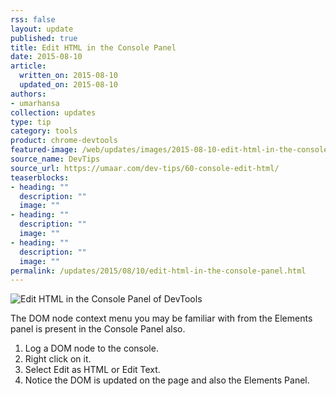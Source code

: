 ```yaml
---
rss: false
layout: update
published: true
title: Edit HTML in the Console Panel
date: 2015-08-10
article:
  written_on: 2015-08-10
  updated_on: 2015-08-10
authors:
- umarhansa
collection: updates
type: tip
category: tools
product: chrome-devtools
featured-image: /web/updates/images/2015-08-10-edit-html-in-the-console-panel-of-devtools/gplus-8f4a2ba4.png
source_name: DevTips
source_url: https://umaar.com/dev-tips/60-console-edit-html/
teaserblocks:
- heading: ""
  description: ""
  image: ""
- heading: ""
  description: ""
  image: ""
- heading: ""
  description: ""
  image: ""
permalink: /updates/2015/08/10/edit-html-in-the-console-panel.html
---
```

<img src="/web/updates/images/2015-08-10-edit-html-in-the-console-panel-of-devtools/console-edit-html.gif" alt="Edit HTML in the Console Panel of DevTools">

The DOM node context menu you may be familiar with from the Elements panel is present in the Console Panel also.

<ol>
<li>Log a DOM node to the console.</li>
<li>Right click on it.</li>
<li>Select Edit as HTML or Edit Text.</li>
<li>Notice the DOM is updated on the page and also the Elements Panel.</li>
</ol>